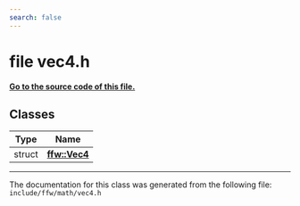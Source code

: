 ```yaml
---
search: false
---
```


# file vec4.h

**[Go to the source code of this file.](vec4_8h_source.md)**
## Classes

|Type|Name|
|-----|-----|
|struct|[**ffw::Vec4**](structffw_1_1_vec4.md)|




----------------------------------------
The documentation for this class was generated from the following file: `include/ffw/math/vec4.h`
